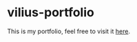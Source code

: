 # vilius-portfolio
This is my portfolio, feel free to visit it [here](http://www.viliusalaunis.lt).
